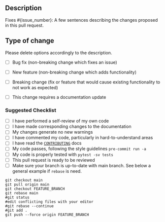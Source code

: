<!-- Replace {issue_number} with the issue that will be closed after merging this PR -->
## Description
Fixes #{issue_number}: A few sentences describing the changes proposed in this pull request.

## Type of change
Please delete options accordingly to the description.

<!-- Write an `x` in all the boxes that apply -->
- [ ] Bug fix (non-breaking change which fixes an issue)
- [ ] New feature (non-breaking change which adds functionality)
- [ ] Breaking change (fix or feature that would cause existing functionality to not work as expected)
- [ ] This change requires a documentation update


### Suggested Checklist
<!-- You do not need to complete all the items by the time you submit the pull request, but most likely the changes will only be merged if all the tasks are done. -->

<!-- Write an `x` in all the boxes that apply -->
- [ ] I have performed a self-review of my own code
- [ ] I have made corresponding changes to the documentation 
- [ ] My changes generate no new warnings 
- [ ] I have commented my code, particularly in hard-to-understand areas 
- [ ] I have read the [`CONTRIBUTING`](https://github.com/HealthBioscienceIDEAS/Medical-Image-Registration-Short-Course/blob/main/CONTRIBUTING.md) docs
- [ ] My code passes, following the style guidelines `pre-commit run -a` 
- [ ] My code is properly tested with `pytest -sv tests`
- [ ] This pull request is ready to be reviewed
- [ ] Make sure your branch is up-to-date with main branch. See below a general example if `rebase` is need.
```
git checkout main
git pull origin main
git checkout FEATURE_BRANCH 
git rebase main
#git status
#edit conflicting files with your editor
#git rebase --continue
#git add .
git push --force origin FEATURE_BRANCH
```
